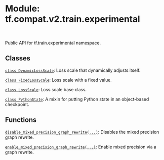 <div itemscope itemtype="http://developers.google.com/ReferenceObject">
<meta itemprop="name" content="tf.compat.v2.train.experimental" />
<meta itemprop="path" content="Stable" />
</div>

# Module: tf.compat.v2.train.experimental


<table class="tfo-notebook-buttons tfo-api" align="left">
</table>



Public API for tf.train.experimental namespace.



## Classes

[`class DynamicLossScale`](../../../../tf/mixed_precision/experimental/DynamicLossScale.md): Loss scale that dynamically adjusts itself.

[`class FixedLossScale`](../../../../tf/mixed_precision/experimental/FixedLossScale.md): Loss scale with a fixed value.

[`class LossScale`](../../../../tf/mixed_precision/experimental/LossScale.md): Loss scale base class.

[`class PythonState`](../../../../tf/train/experimental/PythonState.md): A mixin for putting Python state in an object-based checkpoint.

## Functions

[`disable_mixed_precision_graph_rewrite(...)`](../../../../tf/train/experimental/disable_mixed_precision_graph_rewrite.md): Disables the mixed precision graph rewrite.

[`enable_mixed_precision_graph_rewrite(...)`](../../../../tf/train/experimental/enable_mixed_precision_graph_rewrite.md): Enable mixed precision via a graph rewrite.



